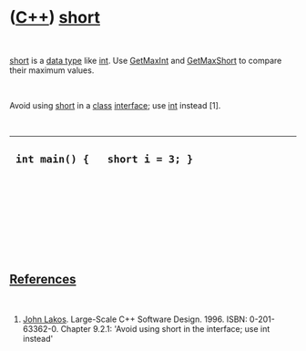 



 

 

 

 

 

([C++](Cpp.md)) [short](CppShort.md)
======================================

 

[short](CppShort.md) is a [data type](CppDataType.md) like
[int](CppInt.md). Use [GetMaxInt](CppGetMaxInt.md) and
[GetMaxShort](CppGetMaxShort.md) to compare their maximum values.

 

Avoid using [short](CppShort.md) in a [class](CppClass.md)
[interface](CppInterface.md); use [int](CppInt.md) instead \[1\].

 

  ----------------------------------
  ` int main() {   short i = 3; }`
  ----------------------------------

 

 

 

 

 

[References](CppReferences.md)
-------------------------------

 

1.  [John Lakos](CppJohnLakos.md). Large-Scale C++ Software Design.
    1996. ISBN: 0-201-63362-0. Chapter 9.2.1: 'Avoid using short in the
    interface; use int instead'

 

 

 

 

 





 



